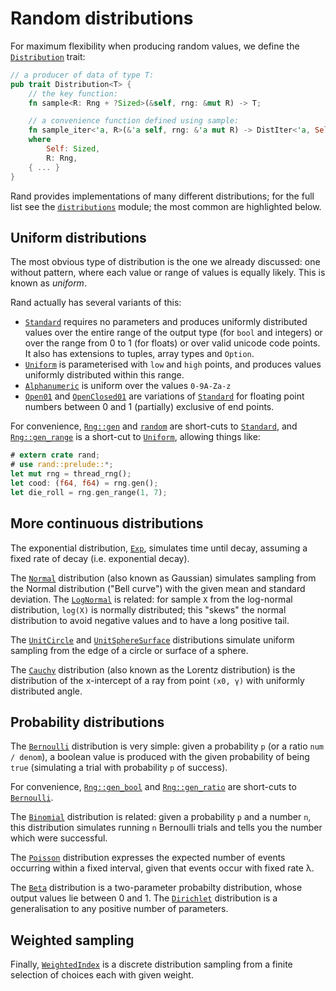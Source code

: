 # Random distributions

For maximum flexibility when producing random values, we define the
[`Distribution`] trait:

```rust
// a producer of data of type T:
pub trait Distribution<T> {
    // the key function:
    fn sample<R: Rng + ?Sized>(&self, rng: &mut R) -> T;

    // a convenience function defined using sample:
    fn sample_iter<'a, R>(&'a self, rng: &'a mut R) -> DistIter<'a, Self, R, T>
    where
        Self: Sized,
        R: Rng,
    { ... }
}
```

Rand provides implementations of many different distributions; for the full
list see the [`distributions`] module; the most common are highlighted below.

## Uniform distributions

The most obvious type of distribution is the one we already discussed: one
without pattern, where each value or range of values is equally likely. This is
known as *uniform*.

Rand actually has several variants of this:

-   [`Standard`] requires no parameters and produces uniformly distributed
    values over the entire range of the output type (for `bool` and integers)
    or over the range from 0 to 1 (for floats) or over valid unicode code
    points. It also has extensions to tuples, array types and `Option`.
-   [`Uniform`] is parameterised with `low` and `high` points, and produces
    values uniformly distributed within this range.
-   [`Alphanumeric`] is uniform over the values `0-9A-Za-z`
-   [`Open01`] and [`OpenClosed01`] are variations of [`Standard`] for floating
    point numbers between 0 and 1 (partially) exclusive of end points.

For convenience, [`Rng::gen`] and [`random`] are short-cuts to [`Standard`],
and [`Rng::gen_range`] is a short-cut to [`Uniform`], allowing things like:

```rust
# extern crate rand;
# use rand::prelude::*;
let mut rng = thread_rng();
let cood: (f64, f64) = rng.gen();
let die_roll = rng.gen_range(1, 7);
```

## More continuous distributions

The exponential distribution, [`Exp`], simulates time until decay, assuming a
fixed rate of decay (i.e. exponential decay).

The [`Normal`] distribution (also known as Gaussian) simulates sampling from
the Normal distribution ("Bell curve") with the given mean and standard
deviation. The [`LogNormal`] is related: for sample `X` from the log-normal
distribution, `log(X)` is normally distributed; this "skews" the normal
distribution to avoid negative values and to have a long positive tail.

The [`UnitCircle`] and [`UnitSphereSurface`] distributions simulate uniform
sampling from the edge of a circle or surface of a sphere.

The [`Cauchy`] distribution (also known as the Lorentz distribution) is the
distribution of the x-intercept of a ray from point `(x0, γ)` with uniformly
distributed angle.

## Probability distributions

The [`Bernoulli`] distribution is very simple: given a probability `p` (or a
ratio `num / denom`), a boolean value is produced with the given probability
of being `true` (simulating a trial with probability `p` of success).

For convenience, [`Rng::gen_bool`] and [`Rng::gen_ratio`] are short-cuts to [`Bernoulli`].

The [`Binomial`] distribution is related: given a probability `p` and a number
`n`, this distribution simulates running `n` Bernoulli trials and tells you the
number which were successful.

The [`Poisson`] distribution expresses the expected number of events occurring
within a fixed interval, given that events occur with fixed rate λ.

The [`Beta`] distribution is a two-parameter probabilty distribution, whose
output values lie between 0 and 1. The [`Dirichlet`] distribution is a
generalisation to any positive number of parameters.

## Weighted sampling

Finally, [`WeightedIndex`] is a discrete distribution sampling from a finite
selection of choices each with given weight.

[`Distribution`]: ../rand/rand/distributions/trait.Distribution.html
[`distributions`]: ../rand/rand/distributions/index.html
[`Rng::gen_range`]: ../rand/rand/trait.Rng.html#method.gen_range
[`random`]: ../rand/rand/fn.random.htm
[`Rng::gen_bool`]: ../rand/rand/trait.Rng.html#method.gen_bool
[`Rng::gen_ratio`]: ../rand/rand/trait.Rng.html#method.gen_ratio
[`Rng::gen`]: ../rand/rand/trait.Rng.html#method.gen
[`Rng`]: ../rand/rand/trait.Rng.html
[`Standard`]: ../rand/rand/distributions/struct.Standard.html
[`Uniform`]: ../rand/rand/distributions/struct.Uniform.html
[`Alphanumeric`]: ../rand/rand/distributions/struct.Alphanumeric.html
[`Open01`]: ../rand/rand/distributions/struct.Open01.html
[`OpenClosed01`]: ../rand/rand/distributions/struct.OpenClosed01.html
[`Bernoulli`]: ../rand/rand/distributions/struct.Bernoulli.html
[`Binomial`]: ../rand/rand/distributions/struct.Binomial.html
[`Exp`]: ../rand/rand/distributions/struct.Exp.html
[`Normal`]: ../rand/rand/distributions/struct.Normal.html
[`LogNormal`]: ../rand/rand/distributions/struct.LogNormal.html
[`UnitCircle`]: ../rand/rand/distributions/struct.UnitCircle.html
[`UnitSphereSurface`]: ../rand/rand/distributions/struct.UnitSphereSurface.html
[`Cauchy`]: ../rand/rand/distributions/struct.Cauchy.html
[`Poisson`]: ../rand/rand/distributions/struct.Poisson.html
[`Beta`]: ../rand/rand/distributions/struct.Beta.html
[`Dirichlet`]: ../rand/rand/distributions/struct.Dirichlet.html
[`WeightedIndex`]: ../rand/rand/distributions/struct.WeightedIndex.html
